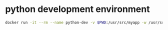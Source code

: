 # python development environment

```bash
docker run -it --rm --name python-dev -v $PWD:/usr/src/myapp -w /usr/src/myapp python:3 python hello-world.py
```
